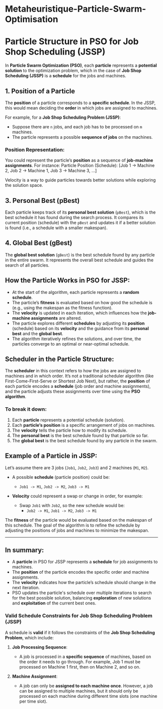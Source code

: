 <!-- @format -->

# Metaheuristique-Particle-Swarm-Optimisation

# Particle Structure in PSO for Job Shop Scheduling (JSSP)

In **Particle Swarm Optimization (PSO)**, each **particle** represents a **potential solution** to the optimization problem, which in the case of **Job Shop Scheduling (JSSP)** is a **schedule** for the jobs and machines.

## 1. Position of a Particle

The **position** of a particle corresponds to a **specific schedule**. In the JSSP, this would mean deciding the **order** in which jobs are assigned to machines.

For example, for a **Job Shop Scheduling Problem (JSSP)**:

- Suppose there are `n` jobs, and each job has to be processed on `m` machines.
- The particle represents a possible **sequence of jobs** on the machines.

### Position Representation:

You could represent the particle’s **position** as a sequence of **job-machine assignments**.
For instance:
Particle Position (Schedule): [Job 1 -> Machine 2, Job 2 -> Machine 1, Job 3 -> Machine 3, ...]

Velocity is a way to guide particles towards better solutions while exploring the solution space.

## 3. Personal Best (pBest)

Each particle keeps track of its **personal best solution** (`pBest`), which is the best schedule it has found during the search process. It compares its current position (schedule) with the `pBest` and updates it if a better solution is found (i.e., a schedule with a smaller makespan).

## 4. Global Best (gBest)

The **global best solution** (`gBest`) is the best schedule found by any particle in the entire swarm. It represents the overall best schedule and guides the search of all particles.

## How the Particle Works in PSO for JSSP:

- At the start of the algorithm, each particle represents a **random schedule**.
- The particle’s **fitness** is evaluated based on how good the schedule is (e.g., using the makespan as the fitness function).
- The **velocity** is updated in each iteration, which influences how the **job-machine assignments** are altered.
- The particle explores different **schedules** by adjusting its **position** (schedule) based on its **velocity** and the guidance from its **personal best** and the **global best**.
- The algorithm iteratively refines the solutions, and over time, the particles converge to an optimal or near-optimal schedule.

## Scheduler in the Particle Structure:

The **scheduler** in this context refers to how the jobs are assigned to machines and in which order. It’s not a traditional scheduler algorithm (like First-Come-First-Serve or Shortest Job Next), but rather, the **position** of each particle encodes a **schedule** (job order and machine assignments), and the particle adjusts these assignments over time using the **PSO algorithm**.

### To break it down:

1. Each **particle** represents a potential schedule (solution).
2. Each **particle’s position** is a specific arrangement of jobs on machines.
3. The **velocity** tells the particle how to modify its schedule.
4. The **personal best** is the best schedule found by that particle so far.
5. The **global best** is the best schedule found by any particle in the swarm.

## Example of a Particle in JSSP:

Let’s assume there are 3 jobs (`Job1`, `Job2`, `Job3`) and 2 machines (`M1`, `M2`).

- A possible **schedule** (particle position) could be:

  - `Job1 -> M1`, `Job2 -> M2`, `Job3 -> M1`

- **Velocity** could represent a swap or change in order, for example:
  - Swap `Job1` with `Job2`, so the new schedule would be:
    - `Job2 -> M1`, `Job1 -> M2`, `Job3 -> M1`

The **fitness** of the particle would be evaluated based on the makespan of this schedule. The goal of the algorithm is to refine the schedule by adjusting the positions of jobs and machines to minimize the makespan.

---

## In summary:

- A **particle** in PSO for JSSP represents a **schedule** for job assignments to machines.
- The **position** of the particle encodes the specific order and machine assignments.
- The **velocity** indicates how the particle’s schedule should change in the next iteration.
- PSO updates the particle's schedule over multiple iterations to search for the best possible solution, balancing **exploration** of new solutions and **exploitation** of the current best ones.

### Valid Schedule Constraints for Job Shop Scheduling Problem (JSSP)

A schedule is **valid** if it follows the constraints of the **Job Shop Scheduling Problem**, which include:

1. **Job Processing Sequence**:

   - A job is processed in a **specific sequence** of machines, based on the order it needs to go through. For example, Job 1 must be processed on Machine 1 first, then on Machine 2, and so on.

2. **Machine Assignment**:
   - A job can only be **assigned to each machine once**. However, a job can be assigned to multiple machines, but it should only be processed on each machine during different time slots (one machine per time slot).
